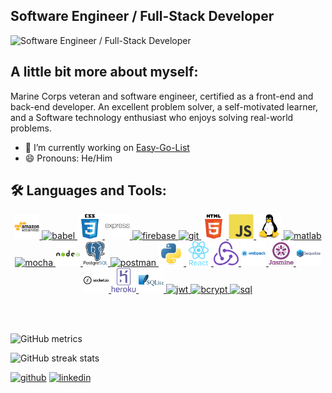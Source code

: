 ## Software Engineer / Full-Stack Developer
![Software Engineer / Full-Stack Developer](https://github.com/T-Ender/T-Ender/blob/main/img/banner.png?raw=true)

## A little bit more about myself:

Marine Corps veteran and software engineer, certified as a front-end and back-end developer. An excellent problem solver, a self-motivated learner, and a Software technology enthusiast who enjoys solving real-world problems.

- 🔭 I’m currently working on [Easy-Go-List](https://github.com/T-Ender/easy-grocery-list) 
- 😄 Pronouns: He/Him 

## 🛠 Languages and Tools:

<p align="center"> <a href="https://aws.amazon.com" target="_blank" rel="noreferrer"> <img src="https://raw.githubusercontent.com/devicons/devicon/master/icons/amazonwebservices/amazonwebservices-original-wordmark.svg" alt="aws" width="40" height="40"/> </a>  <a href="https://babeljs.io/" target="_blank" rel="noreferrer"> <img src="https://www.vectorlogo.zone/logos/babeljs/babeljs-icon.svg" alt="babel" width="40" height="40"/> </a>  </a> <a href="https://www.w3schools.com/css/" target="_blank" rel="noreferrer"> <img src="https://raw.githubusercontent.com/devicons/devicon/master/icons/css3/css3-original-wordmark.svg" alt="css3" width="40" height="40"/> </a>  <a href="https://expressjs.com" target="_blank" rel="noreferrer"> <img src="https://raw.githubusercontent.com/devicons/devicon/master/icons/express/express-original-wordmark.svg" alt="express" width="40" height="40"/> </a> <a href="https://firebase.google.com/" target="_blank" rel="noreferrer"> <img src="https://www.vectorlogo.zone/logos/firebase/firebase-icon.svg" alt="firebase" width="40" height="40"/> </a> <a href="https://git-scm.com/" target="_blank" rel="noreferrer"> <img src="https://www.vectorlogo.zone/logos/git-scm/git-scm-icon.svg" alt="git" width="40" height="40"/> </a>  <a href="https://www.w3.org/html/" target="_blank" rel="noreferrer"> <img src="https://raw.githubusercontent.com/devicons/devicon/master/icons/html5/html5-original-wordmark.svg" alt="html5" width="40" height="40"/> </a> <a href="https://developer.mozilla.org/en-US/docs/Web/JavaScript" target="_blank" rel="noreferrer"> <img src="https://raw.githubusercontent.com/devicons/devicon/master/icons/javascript/javascript-original.svg" alt="javascript" width="40" height="40"/> </a>  <a href="https://www.linux.org/" target="_blank" rel="noreferrer"> <img src="https://raw.githubusercontent.com/devicons/devicon/master/icons/linux/linux-original.svg" alt="linux" width="40" height="40"/> </a> <a href="https://www.mathworks.com/" target="_blank" rel="noreferrer"> <img src="https://upload.wikimedia.org/wikipedia/commons/2/21/Matlab_Logo.png" alt="matlab" width="40" height="40"/> </a> <a href="https://mochajs.org" target="_blank" rel="noreferrer"> <img src="https://www.vectorlogo.zone/logos/mochajs/mochajs-icon.svg" alt="mocha" width="40" height="40"/> </a> <a href="https://nodejs.org" target="_blank" rel="noreferrer"> <img src="https://raw.githubusercontent.com/devicons/devicon/master/icons/nodejs/nodejs-original-wordmark.svg" alt="nodejs" width="40" height="40"/> </a> <a href="https://www.postgresql.org" target="_blank" rel="noreferrer"> <img src="https://raw.githubusercontent.com/devicons/devicon/master/icons/postgresql/postgresql-original-wordmark.svg" alt="postgresql" width="40" height="40"/> </a> <a href="https://postman.com" target="_blank" rel="noreferrer"> <img src="https://www.vectorlogo.zone/logos/getpostman/getpostman-icon.svg" alt="postman" width="40" height="40"/> </a> <a href="https://www.python.org" target="_blank" rel="noreferrer"> <img src="https://raw.githubusercontent.com/devicons/devicon/master/icons/python/python-original.svg" alt="python" width="40" height="40"/> </a> <a href="https://reactjs.org/" target="_blank" rel="noreferrer"> <img src="https://raw.githubusercontent.com/devicons/devicon/master/icons/react/react-original-wordmark.svg" alt="react" width="40" height="40"/> </a> <a href="https://redux.js.org" target="_blank" rel="noreferrer"> <img src="https://raw.githubusercontent.com/devicons/devicon/master/icons/redux/redux-original.svg" alt="redux" width="40" height="40"/> </a> <a href="https://webpack.js.org" target="_blank" rel="noreferrer"> <img src="https://raw.githubusercontent.com/devicons/devicon/d00d0969292a6569d45b06d3f350f463a0107b0d/icons/webpack/webpack-original-wordmark.svg" alt="webpack" width="40" height="40"/> </a> <a href="https://jasmine.github.io/index.html" target="_blank" rel="noreferrer"> <img src="https://raw.githubusercontent.com/devicons/devicon/1119b9f84c0290e0f0b38982099a2bd027a48bf1/icons/jasmine/jasmine-plain-wordmark.svg" alt="jasmine" width="40" height="40"/> </a> <a href="https://sequelize.org/" target="_blank" rel="noreferrer"> <img src="https://raw.githubusercontent.com/devicons/devicon/1119b9f84c0290e0f0b38982099a2bd027a48bf1/icons/sequelize/sequelize-original-wordmark.svg" alt="sequelize" width="40" height="40"/> </a> <a href="https://socket.io/" target="_blank" rel="noreferrer"> <img src="https://raw.githubusercontent.com/devicons/devicon/1119b9f84c0290e0f0b38982099a2bd027a48bf1/icons/socketio/socketio-original-wordmark.svg" alt="socket.io" width="40" height="40"/> </a> 
<a href="https://www.heroku.com/" target="_blank" rel="noreferrer"> <img src="https://raw.githubusercontent.com/devicons/devicon/1119b9f84c0290e0f0b38982099a2bd027a48bf1/icons/heroku/heroku-original-wordmark.svg" alt="heroku" width="40" height="40"/> </a>
<a href="https://www.sqlite.org/index.html" target="_blank" rel="noreferrer"> <img src="https://raw.githubusercontent.com/devicons/devicon/1119b9f84c0290e0f0b38982099a2bd027a48bf1/icons/sqlite/sqlite-original-wordmark.svg" alt="sqlite" width="40" height="40"/> </a>
<a href="https://jwt.io/" target="_blank" rel="noreferrer"> <img src="https://cdn.worldvectorlogo.com/logos/jwt-3.svg" alt="jwt" width="40" height="40"/> </a>
<a href="https://www.npmjs.com/package/bcrypt" target="_blank" rel="noreferrer"> <img src="https://img.stackshare.io/package/19054/default_2be036aaca5c71baf790e00f1ef80dd37a625905.png" alt="bcrypt" width="40" height="40"/> </a>
<a href="https://dev.mysql.com/doc/" target="_blank" rel="noreferrer"> <img src="https://upload.wikimedia.org/wikipedia/commons/8/87/Sql_data_base_with_logo.png" alt="sql" width="60" height="30"/> </a></p>
<br />
<br />

![GitHub metrics](https://metrics.lecoq.io/T-Ender)

![GitHub streak stats](https://github-readme-streak-stats.herokuapp.com/?user=T-Ender)


[<img src='https://cdn.jsdelivr.net/npm/simple-icons@3.0.1/icons/github.svg' alt='github' height='40'>](https://github.com/T-Ender)  [<img src='https://raw.githubusercontent.com/T-Ender/T-Ender/1727c0af5943fe522e066f325a00b1c52ae0ff8f/img/linked-in-alt.svg' alt='linkedin' height='40'>](https://www.linkedin.com/in/eduardo-turcios-80b941173//)  

